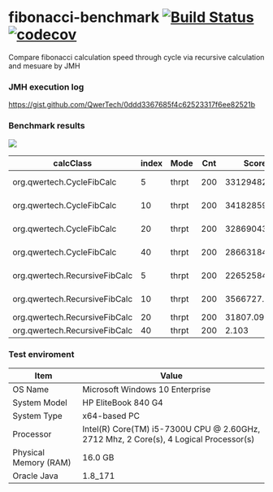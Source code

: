 # fibonacci-benchmark [![Build Status](https://travis-ci.org/QwerTech/fibonachi-benchmark.svg?branch=master)](https://travis-ci.org/QwerTech/fibonachi-benchmark) [![codecov](https://codecov.io/gh/QwerTech/fibonachi-benchmark/branch/master/graph/badge.svg)](https://codecov.io/gh/QwerTech/fibonachi-benchmark)
Compare fibonacci calculation speed through cycle via recursive calculation and mesuare by JMH

### JMH execution log
https://gist.github.com/QwerTech/0ddd3367685f4c62523317f6ee82521b

### Benchmark results
![](https://github.com/QwerTech/fibonachi-benchmark/raw/master/graph.png)

| calcClass | index | Mode | Cnt | Score | Error | Units |
|---|---|---|---|---|---|---|
| org.qwertech.CycleFibCalc | 5 | thrpt | 200 | 33129482.506 | ± 311934.001 | ops/s |
|org.qwertech.CycleFibCalc| 10|thrpt|200|34182859.361|± 491875.643|ops/s|
|org.qwertech.CycleFibCalc| 20|thrpt|200|32869043.734|± 403266.387|ops/s|
|org.qwertech.CycleFibCalc| 40|thrpt|200|28663184.021|± 230258.141|ops/s|
|org.qwertech.RecursiveFibCalc|5|thrpt|200|22652584.235|± 179932.003|ops/s|
|org.qwertech.RecursiveFibCalc| 10|thrpt|200| 3566727.398|± 29306.560|ops/s|
|org.qwertech.RecursiveFibCalc| 20|thrpt|200| 31807.095|± 128.767|ops/s|
|org.qwertech.RecursiveFibCalc| 40|thrpt|200| 2.103|± 0.013|ops/s|

### Test enviroment
|Item|Value|
|---|---|
|OS Name|Microsoft Windows 10 Enterprise|
|System Model|HP EliteBook 840 G4|
|System Type|x64-based PC|
|Processor|Intel(R) Core(TM) i5-7300U CPU @ 2.60GHz, 2712 Mhz, 2 Core(s), 4 Logical Processor(s)|
|Physical Memory (RAM)|16.0 GB|
|Oracle Java|1.8_171|
